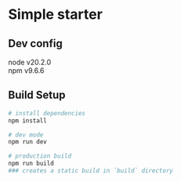 # Simple starter

## Dev config
node v20.2.0 \
npm v9.6.6

## Build Setup

```bash
# install dependencies
npm install

# dev mode
npm run dev

# production build
npm run build
### creates a static build in `build` directory
```